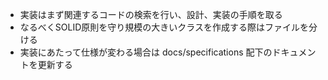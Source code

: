 - 実装はまず関連するコードの検索を行い、設計、実装の手順を取る
- なるべくSOLID原則を守り規模の大きいクラスを作成する際はファイルを分ける
- 実装にあたって仕様が変わる場合は docs/specifications 配下のドキュメントを更新する
